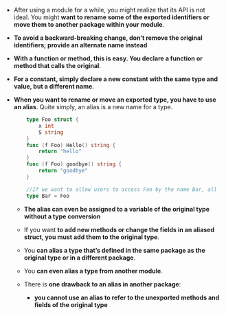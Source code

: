 - After using a module for a while, you might realize that its API is not ideal. You might **want to rename some of the exported identifiers or move them to another package within your module**. 

- **To avoid a backward-breaking change, don’t remove the original identifiers; provide an alternate name instead**

- **With a function or method, this is easy. You declare a function or method that calls the original**. 
  
- **For a constant, simply declare a new constant with the same type and value, but a different name**.

- **When you want to rename or move an exported type, you have to use an alias**. Quite simply, an alias is a new name for a type.

    ```go
        type Foo struct {
            x int
            S string
        }
        func (f Foo) Hello() string {
            return "hello"
        }
        func (f Foo) goodbye() string {
            return "goodbye"
        }

        //If we want to allow users to access Foo by the name Bar, all we need to do is:
        type Bar = Foo
    ```

  - **The alias can even be assigned to a variable of the original type without a type conversion**

  - If you want **to add new methods or change the fields in an aliased struct, you must add them to the original type**.
  
  - You **can alias a type that’s defined in the same package as the original type or in a different package**. 
  
  - You **can even alias a type from another module**. 
  
  - There is **one drawback to an alias in another package**:
   
    - **you cannot use an alias to refer to the unexported methods and fields of the original type**